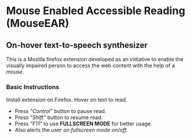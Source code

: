 # Mouse Enabled Accessible Reading (MouseEAR)

##  On-hover text-to-speech synthesizer

This is a Mozilla firefox extension developed as an initiative to enable the visually impaired person to access the web content with the help of a *mouse*.

### Basic Instructions
Install extension on Firefox. 
Hover on text to read. 

- Press *"Control"* button to pause read. 
- Press *"Shift"* button to resume read.
- Press *"F11"* to use **FULLSCREEN MODE** for better usage. 
- Also alerts the user on *fullscreen mode on/off.*
